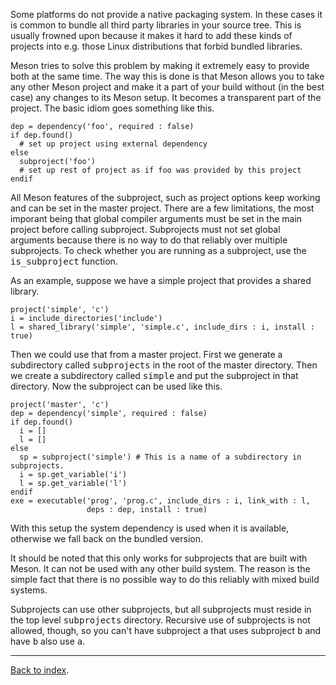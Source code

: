 Some platforms do not provide a native packaging system. In these cases it is common to bundle all third party libraries in your source tree. This is usually frowned upon because it makes it hard to add these kinds of projects into e.g. those Linux distributions that forbid bundled libraries.

Meson tries to solve this problem by making it extremely easy to provide both at the same time. The way this is done is that Meson allows you to take any other Meson project and make it a part of your build without (in the best case) any changes to its Meson setup. It becomes a transparent part of the project. The basic idiom goes something like this.

    dep = dependency('foo', required : false)
    if dep.found()
      # set up project using external dependency
    else
      subproject('foo')
      # set up rest of project as if foo was provided by this project
    endif

All Meson features of the subproject, such as project options keep working and can be set in the master project. There are a few limitations, the most imporant being that global compiler arguments must be set in the main project before calling subproject. Subprojects must not set global arguments because there is no way to do that reliably over multiple subprojects. To check whether you are running as a subproject, use the <tt>is_subproject</tt> function.

As an example, suppose we have a simple project that provides a shared library.

    project('simple', 'c')
    i = include_directories('include')
    l = shared_library('simple', 'simple.c', include_dirs : i, install : true)

Then we could use that from a master project. First we generate a subdirectory called <tt>subprojects</tt> in the root of the master directory. Then we create a subdirectory called <tt>simple</tt> and put the subproject in that directory. Now the subproject can be used like this.

    project('master', 'c')
    dep = dependency('simple', required : false)
    if dep.found()
      i = []
      l = []
    else
      sp = subproject('simple') # This is a name of a subdirectory in subprojects.
      i = sp.get_variable('i')
      l = sp.get_variable('l')
    endif
    exe = executable('prog', 'prog.c', include_dirs : i, link_with : l,
                     deps : dep, install : true)

With this setup the system dependency is used when it is available, otherwise we fall back on the bundled version.

It should be noted that this only works for subprojects that are built with Meson. It can not be used with any other build system. The reason is the simple fact that there is no possible way to do this reliably with mixed build systems.

Subprojects can use other subprojects, but all subprojects must reside in the top level <tt>subprojects</tt> directory. Recursive use of subprojects is not allowed, though, so you can't have subproject <tt>a</tt> that uses subproject <tt>b</tt> and have <tt>b</tt> also use <tt>a</tt>.

---

[Back to index](Manual).
